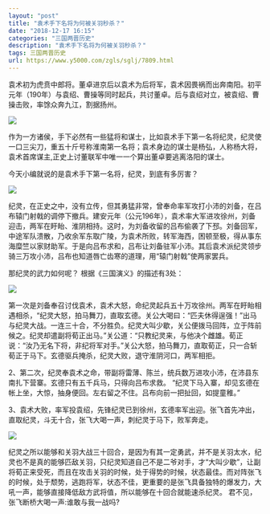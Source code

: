 ```yaml
---
layout: "post"
title: "袁术手下名将为何被关羽秒杀？"
date: "2018-12-17 16:15"
categories: "三国两晋历史"
description: "袁术手下名将为何被关羽秒杀？"
tags: 三国两晋历史
url: https://www.y5000.com/zgls/sglj/7809.html
---
```






袁术初为虎贲中郎将。董卓进京后以袁术为后将军，袁术因畏祸而出奔南阳。初平元年（190年）与袁绍、曹操等同时起兵，共讨董卓。后与袁绍对立，被袁绍、曹操击败，率馀众奔九江，割据扬州。

![](https://img.y5000.com/uploads/allimg/161220/8-16122014440V51.jpg)

作为一方诸侯，手下必然有一些猛将和谋士，比如袁术手下第一名将纪灵，纪灵使一口三尖刀，重五十斤号称淮南第一名将；袁术身边的谋士是杨弘，人称杨大将，袁术首席谋主,正史上讨董联军中唯一一个算出董卓要逃离洛阳的谋士。

今天小编就说的是袁术手下第一名将，纪灵，到底有多厉害？

![](https://img.y5000.com/uploads/allimg/161220/8-16122014441G47.jpg)

纪灵，在正史之中，没有立传，但其勇猛非常，曾奉命率军攻打小沛的刘备，在吕布辕门射戟的调停下撤兵。建安元年（公元196年），袁术率大军进攻徐州，刘备迎击，两军在盱眙、淮阴相持。这时，为刘备收留的吕布偷袭了下邳。刘备回军，中途军队溃散，乃收余军东取广陵，为袁术所败，转军海西，困顿至极，得从事东海糜竺以家财助军。于是向吕布求和，吕布让刘备驻军小沛。其后袁术派纪灵领步骑三万攻小沛，吕布也知道唇亡齿寒的道理，用“辕门射戟”使两家罢兵。

那纪灵的武力如何呢？ 根据《三国演义》的描述有3处：

![](https://img.y5000.com/uploads/allimg/161220/8-16122014442US.jpg)

第一次是刘备奉召讨伐袁术，袁术大怒，命纪灵起兵五十万攻徐州。两军在盱眙相遇相杀，“纪灵大怒，拍马舞刀，直取玄德。关公大喝曰：“匹夫休得逞强！”出马与纪灵大战。一连三十合，不分胜负。纪灵大叫少歇，关公便拨马回阵，立于阵前候之。纪灵却遣副将荀正出马。”关公道：“只教纪灵来，与他决个雌雄。荀正说：“汝乃无名下将，非纪将军对手。”关公大怒，拍马舞刀，直取荀正，只一合斩荀正于马下。玄德驱兵掩杀，纪灵大败，退守淮阴河口，两军相拒。

2、第二次，纪灵奉袁术之命，带副将雷薄、陈兰，统兵数万进攻小沛，在沛县东南扎下营寨。玄德只有五千兵马，只得向吕布求救。
“纪灵下马入寨，却见玄德在帐上坐，大惊，抽身便回。左右留之不住。吕布向前一把扯回，如提童稚。”

3、袁术大败，率军投袁绍，先锋纪灵已到徐州，玄德率军出迎。张飞首先冲出，直取纪灵，斗无十合，张飞大喝一声，刺纪灵于马下，败军奔走。

![](https://img.y5000.com/uploads/allimg/161220/8-16122014443W05.jpg)

纪灵之所以能够和关羽大战三十回合，是因为有其一定勇武，并不是关羽太水，纪灵也不是真的能够匹敌关羽，只纪灵知道自己不是二爷对手，才“大叫少歇”，让副将荀正来受死，而且在攻击关羽的时候，处于得势的时候，状态最佳。而对阵张飞的时候，处于颓势，逃跑将军，状态不佳，更重要的是张飞具备独特的爆发力，大吼一声，能够直接降低敌方武将值，所以能够在十回合就能速杀纪灵。
君不见，张飞断桥大喝一声:谁敢与我一战吗?
